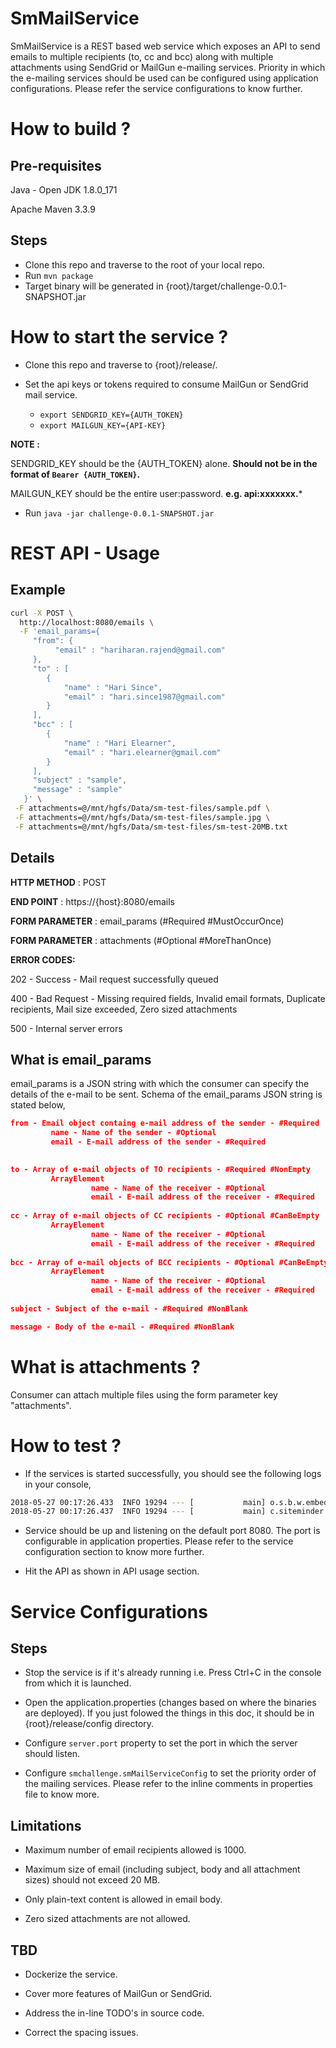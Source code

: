 # SmMailService
SmMailService is a REST based web service which exposes an API to send emails to multiple recipients (to, cc and bcc) along with multiple attachments using SendGrid or MailGun e-mailing services. Priority in which the e-mailing services should be used can be configured using application configurations. Please refer the service configurations to know further.

# How to build ?

## Pre-requisites
Java - Open JDK 1.8.0_171

Apache Maven 3.3.9

## Steps

* Clone this repo and traverse to the root of your local repo.
* Run `mvn package`
* Target binary will be generated in {root}/target/challenge-0.0.1-SNAPSHOT.jar

# How to start the service ?

* Clone this repo and traverse to {root}/release/.

* Set the api keys or tokens required to consume MailGun or SendGrid mail service.
    * `export SENDGRID_KEY={AUTH_TOKEN}`
    * `export MAILGUN_KEY={API-KEY}`

__NOTE :__

SENDGRID_KEY should be the {AUTH_TOKEN} alone. **Should not be in the format of `Bearer {AUTH_TOKEN}`.**

MAILGUN_KEY should be the entire user:password. **e.g. api:xxxxxxx.***

* Run `java -jar challenge-0.0.1-SNAPSHOT.jar`

# REST API - Usage

## Example
```bash
curl -X POST \
  http://localhost:8080/emails \
  -F 'email_params={
     "from": {
	      "email" : "hariharan.rajend@gmail.com"
     },
     "to" : [
        {
            "name" : "Hari Since",
            "email" : "hari.since1987@gmail.com"
        }
     ],
     "bcc" : [
        {
            "name" : "Hari Elearner",
            "email" : "hari.elearner@gmail.com"
        }
     ],
     "subject" : "sample",
     "message" : "sample"
   }' \
 -F attachments=@/mnt/hgfs/Data/sm-test-files/sample.pdf \
 -F attachments=@/mnt/hgfs/Data/sm-test-files/sample.jpg \
 -F attachments=@/mnt/hgfs/Data/sm-test-files/sm-test-20MB.txt
```

## Details

**HTTP METHOD** : POST

**END POINT** : https://{host}:8080/emails

**FORM PARAMETER** : email_params (#Required #MustOccurOnce)

**FORM PARAMETER** : attachments (#Optional #MoreThanOnce)

**ERROR CODES:**

202 - Success - Mail request successfully queued

400 - Bad Request - Missing required fields, Invalid email formats, Duplicate recipients, Mail size exceeded, Zero sized attachments

500 - Internal server errors

## What is email_params
email_params is a JSON string with which the consumer can specify the details of the e-mail to be sent. Schema of the email_params JSON string is stated below,

```json
from - Email object containg e-mail address of the sender - #Required
         name - Name of the sender - #Optional
         email - E-mail address of the sender - #Required
         

to - Array of e-mail objects of TO recipients - #Required #NonEmpty
         ArrayElement
                  name - Name of the receiver - #Optional
                  email - E-mail address of the receiver - #Required
                  
cc - Array of e-mail objects of CC recipients - #Optional #CanBeEmpty
         ArrayElement
                  name - Name of the receiver - #Optional
                  email - E-mail address of the receiver - #Required
                  
bcc - Array of e-mail objects of BCC recipients - #Optional #CanBeEmpty
         ArrayElement
                  name - Name of the receiver - #Optional
                  email - E-mail address of the receiver - #Required
                  
subject - Subject of the e-mail - #Required #NonBlank

message - Body of the e-mail - #Required #NonBlank
```
# What is attachments ?

Consumer can attach multiple files using the form parameter key "attachments".

# How to test ?

* If the services is started successfully, you should see the following logs in your console,
```bash
2018-05-27 00:17:26.433  INFO 19294 --- [           main] o.s.b.w.embedded.tomcat.TomcatWebServer  : Tomcat started on port(s): 8080 (http) with context path ''
2018-05-27 00:17:26.437  INFO 19294 --- [           main] c.siteminder.challenge.SmMailServiceApp  : Started SmMailServiceApp in 2.456 seconds (JVM running for 2.852)
```

* Service should be up and listening on the default port 8080. The port is configurable in application properties. Please refer to the service configuration section to know more further.

* Hit the API as shown in API usage section.

# Service Configurations

## Steps
* Stop the service is if it's already running i.e. Press Ctrl+C in the console from which it is launched.

* Open the application.properties (changes based on where the binaries are deployed). If you just folowed the things in this doc, it should be in {root}/release/config directory.

* Configure `server.port` property to set the port in which the server should listen.

* Configure `smchallenge.smMailServiceConfig` to set the priority order of the mailing services. Please refer to the inline comments in properties file to know more.

## Limitations

* Maximum number of email recipients allowed is 1000.

* Maximum size of email (including subject, body and all attachment sizes) should not exceed 20 MB.

* Only plain-text content is allowed in email body.

* Zero sized attachments are not allowed.

## TBD

* Dockerize the service.

* Cover more features of MailGun or SendGrid.

* Address the in-line TODO's in source code.

* Correct the spacing issues.

